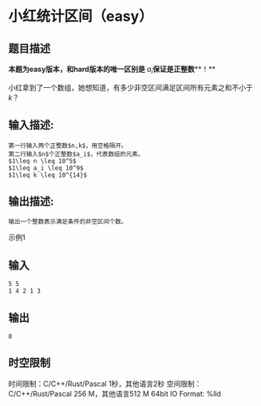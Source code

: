 # 小红统计区间（easy）

## 题目描述

**本题为easy版本，和hard版本的唯一区别是** $a_i$**保证是正整数****！**

小红拿到了一个数组，她想知道，有多少非空区间满足区间所有元素之和不小于$k$？ 

## 输入描述:
    
    
    第一行输入两个正整数$n,k$，用空格隔开。  
    第二行输入$n$个正整数$a_i$，代表数组的元素。  
    $1\leq n \leq 10^5$  
    $1\leq a_i \leq 10^9$  
    $1\leq k \leq 10^{14}$

## 输出描述:
    
    
    输出一个整数表示满足条件的非空区间个数。

示例1 

## 输入
    
    
    5 5
    1 4 2 1 3

## 输出
    
    
    8


## 时空限制

时间限制：C/C++/Rust/Pascal 1秒，其他语言2秒
空间限制：C/C++/Rust/Pascal 256 M，其他语言512 M
64bit IO Format: %lld